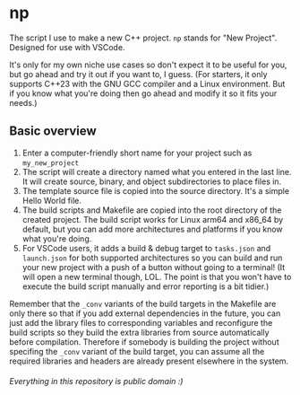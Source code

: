 # np

The script I use to make a new C++ project. `np` stands for "New Project". Designed for use with VSCode.

It's only for my own niche use cases so don't expect it to be useful for you, but go ahead and try it out if you want to, I guess. (For starters, it only supports C++23 with the GNU GCC compiler and a Linux environment. But if you know what you're doing then go ahead and modify it so it fits your needs.)

## Basic overview

1. Enter a computer-friendly short name for your project such as `my_new_project`
2. The script will create a directory named what you entered in the last line. It will create source, binary, and object subdirectories to place files in.
3. The template source file is copied into the source directory. It's a simple Hello World file.
4. The build scripts and Makefile are copied into the root directory of the created project. The build script works for Linux arm64 and x86_64 by default, but you can add more architectures and platforms if you know what you're doing.
5. For VSCode users, it adds a build & debug target to `tasks.json` and `launch.json` for both supported architectures so you can build and run your new project with a push of a button without going to a terminal! (It will open a new terminal though, LOL. The point is that you won't have to execute the build script manually and error reporting is a bit tidier.)

Remember that the `_conv` variants of the build targets in the Makefile are only there so that if you add external dependencies in the future, you can just add the library files to corresponding variables and reconfigure the build scripts so they build the extra libraries from source automatically before compilation. Therefore if somebody  is building the project without specifing the `_conv` variant of the build target, you can assume all the required libraries and headers are already present elsewhere in the system.

###### Everything in this repository is public domain :)
